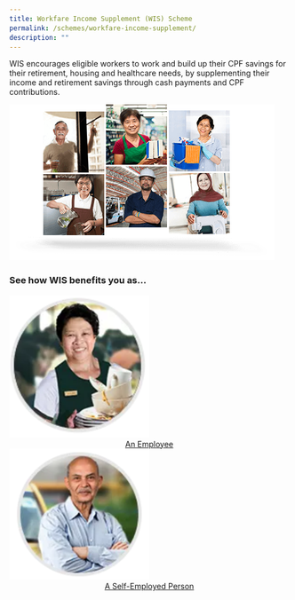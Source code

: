 ```yaml
---
title: Workfare Income Supplement (WIS) Scheme
permalink: /schemes/workfare-income-supplement/
description: ""
---
```

WIS encourages eligible workers to work and build up their CPF savings for their retirement, housing and healthcare needs, by supplementing their income and retirement savings through cash payments and CPF contributions.

![](/images/WIS1.png)

### See how WIS benefits you as...
<style>
img {
 
}
</style>
	
<a href="/wis-scheme/permalink">
<img src="/images/Schemes1.png" alt="An Employee" width=50% height=50%>
	<center>An Employee</center>
</a>

<a href="/wis-scheme/permalink">
<img src="/images/Schemes2.png" alt="A Self-Employed Person" width="50%" height="50%">
	<center>A Self-Employed Person</center>
</a>